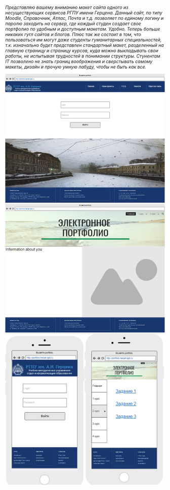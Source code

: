 _Представляю вашему вниманию макет сайта одного из несуществующих сервисов РГПУ имени Герцена. Данный сайт, по типу Moodle, Справочник, Атлас, Почта и т.д. позволяет по единому логину и паролю заходить на сервер, где каждый студен создает свое портфолио по удобным и доступным макетам. Удобно. Теперь больше никаких гугл сайтов и блогов. Плюс так же состоит в том, что пользоваться им могут даже студенты гуманитарных специальностей, т.к. изначально будет представлен стандартный макет, разделенный на главную страницу и страницу курсов, куда можно выкладывать свои работы, не испытывая трудностей в понимании структуры. Стунентам IT позволено не знать границ воображения и сверстывать самому макеты, дизайн и прочую умную лабуду, чтобы не быть как все._

![browser,enter](https://raw.githubusercontent.com/ctel-prj-mng/2-wireframe-130218-Kunica97/master/1.jpg)
![browser, portfolio](https://raw.githubusercontent.com/ctel-prj-mng/2-wireframe-130218-Kunica97/master/2.jpg)
![phone](https://raw.githubusercontent.com/ctel-prj-mng/2-wireframe-130218-Kunica97/master/3.jpg)
